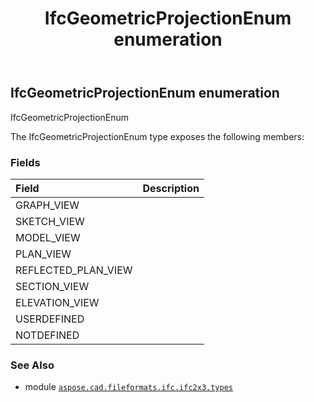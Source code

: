 ﻿---
title: IfcGeometricProjectionEnum enumeration
second_title: Aspose.CAD for Python via .NET API References
description: 
type: docs
weight: 2380
url: /python-net/aspose.cad.fileformats.ifc.ifc2x3.types/ifcgeometricprojectionenum/
is_root: false
---

## IfcGeometricProjectionEnum enumeration

IfcGeometricProjectionEnum



The IfcGeometricProjectionEnum type exposes the following members:

### Fields
| Field | Description |
| :- | :- |
| GRAPH_VIEW |  |
| SKETCH_VIEW |  |
| MODEL_VIEW |  |
| PLAN_VIEW |  |
| REFLECTED_PLAN_VIEW |  |
| SECTION_VIEW |  |
| ELEVATION_VIEW |  |
| USERDEFINED |  |
| NOTDEFINED |  |



### See Also
* module [`aspose.cad.fileformats.ifc.ifc2x3.types`](..)
